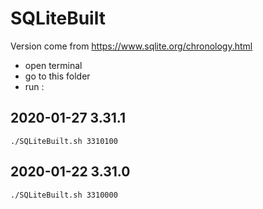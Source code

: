 # SQLiteBuilt

Version come from https://www.sqlite.org/chronology.html

- open terminal 
- go to this folder 
- run : 

## 2020-01-27	3.31.1
```
./SQLiteBuilt.sh 3310100
```
## 2020-01-22	3.31.0
```
./SQLiteBuilt.sh 3310000
```